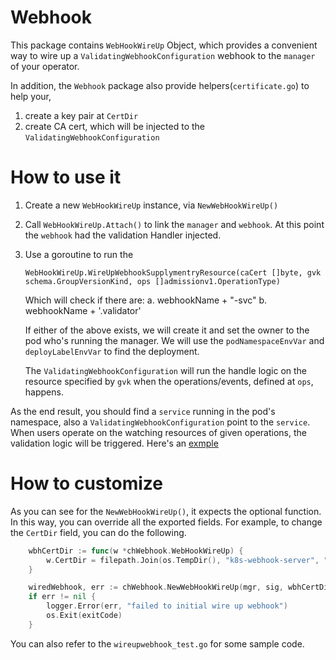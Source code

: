 [comment]: # ( Copyright Contributors to the Open Cluster Management project )

# Webhook

This package contains `WebHookWireUp` Object, which provides a convenient way to
wire up a `ValidatingWebhookConfiguration` webhook to the `manager` of your
operator.

In addition, the `Webhook` package also provide helpers(`certificate.go`) to help your, 
1. create a key pair at `CertDir`
2. create CA cert, which will be injected to the `ValidatingWebhookConfiguration`

# How to use it

1. Create a new `WebHookWireUp` instance, via `NewWebHookWireUp()` 
2. Call `WebHookWireUp.Attach()` to link the `manager` and `webhook`. At this
   point the `webhook` had the validation Handler injected.
3. Use a goroutine to run the
   ```
   WebHookWireUp.WireUpWebhookSupplymentryResource(caCert []byte, gvk
   schema.GroupVersionKind, ops []admissionv1.OperationType)
   ```
   Which will check if there are:
	a. webhookName + "-svc"
	b. webhookName + '.validator'
	
	If either of the above exists, we will create it and set the owner to the pod
	who's running the manager. We will use the `podNamespaceEnvVar` and 
	`deployLabelEnvVar` to find the deployment.
	
	The `ValidatingWebhookConfiguration` will run the handle logic on the
	resource specified by `gvk` when the operations/events, defined at `ops`,
	happens.
	
As the end result, you should find a `service` running in the pod's namespace,
also a `ValidatingWebhookConfiguration` point to the `service`. When users
operate on the watching resources of given operations, the validation logic will
be triggered. Here's an [exmple](https://github.com/open-cluster-management/multicloud-operators-channel/blob/main/cmd/manager/exec/manager.go#L217)

# How to customize 
As you can see for the `NewWebHookWireUp()`, it expects the optional function.
In this way, you can override all the exported fields. For example, to change
the `CertDir` field, you can do the following. 

```go
	wbhCertDir := func(w *chWebhook.WebHookWireUp) {
		w.CertDir = filepath.Join(os.TempDir(), "k8s-webhook-server", "serving-certs")
	}

	wiredWebhook, err := chWebhook.NewWebHookWireUp(mgr, sig, wbhCertDir)
	if err != nil {
		logger.Error(err, "failed to initial wire up webhook")
		os.Exit(exitCode)
	}
```

You can also refer to the `wireupwebhook_test.go` for some sample code. 
